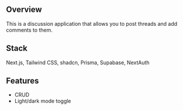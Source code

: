 ## Overview

This is a discussion application that allows you to post threads and add comments to them.

## Stack

Next.js, Tailwind CSS, shadcn, Prisma, Supabase, NextAuth

## Features

- CRUD
- Light/dark mode toggle

